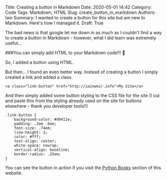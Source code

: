 Title: Creating a button in Markdown
Date: 2020-05-01 14:42
Category: Code
Tags: Markdown, HTML
Slug: create_button_in_markdown
Authors: Iain
Summary: I wanted to create a button for this site but am new to Markdown. Here's how I managed it.
Draft: True

The bad news is that google let me down in as much as I couldn't find a way to create a button in Markdown - however, what I did learn was extremely useful...

###You can simply add HTML to your Markdown code!!! 🤯

So, I added a button using HTML.

But then... I found an even better way. Instead of creating a button I simply created a link and added a class.

~~~
<a class="link-button" href="http://iainweir.info">My Site</a>
~~~

And then simply added some button styling to the CSS file for the site (I cut and paste this from the styling already used on the site for buttons elsewhere - thank you developer tools!!)

~~~
.link-button {
    background-color: #d9411e;
    padding: .2em .6em;
    font-size: .74em;
    line-height: 1;
    color: #fff;
    text-align: center;
    white-space: nowrap;
    vertical-align: baseline;
    border-radius: .25em;
}
~~~

You can see the button in action if you visit the [Python Books](https://distracted-snyder-1a6b70.netlify.app/pages/python-books.html#python-books) section of this website.
